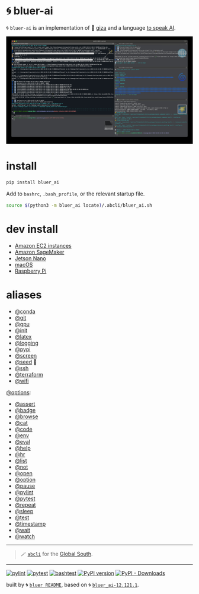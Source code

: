 # 🌀 bluer-ai

🌀 `bluer-ai` is an implementation of 🔻 [giza](https://github.com/kamangir/giza) and a language [to speak AI](https://github.com/kamangir/bluer-south).

![image](https://github.com/kamangir/assets/blob/main/awesome-bash-cli/marquee-2024-10-26.jpg?raw=true)

# install

```bash
pip install bluer_ai
```

Add to `bashrc`, `.bash_profile`, or the relevant startup file.

```bash
source $(python3 -m bluer_ai locate)/.abcli/bluer_ai.sh
```

# dev install

- [Amazon EC2 instances](./bluer_ai/docs/install/ec2.md)
- [Amazon SageMaker](./bluer_ai/docs/install/SageMaker.md)
- [Jetson Nano](./bluer_ai/docs/install/Jetson-Nano.md)
- [macOS](./bluer_ai/docs/install/macOS.md)
- [Raspberry Pi](./bluer_ai/docs/install/RPi.md)


# aliases

- [@conda](./bluer_ai/docs/aliases/conda.md)
- [@git](./bluer_ai/docs/aliases/git.md)
- [@gpu](./bluer_ai/docs/aliases/gpu.md)
- [@init](./bluer_ai/docs/aliases/init.md)
- [@latex](./bluer_ai/docs/aliases/latex.md)
- [@logging](./bluer_ai/docs/aliases/logging.md)
- [@pypi](./bluer_ai/docs/aliases/pypi.md)
- [@screen](./bluer_ai/docs/aliases/screen.md)
- [@seed](./bluer_ai/docs/aliases/seed.md) 🌱
- [@ssh](./bluer_ai/docs/aliases/ssh.md)
- [@terraform](./bluer_ai/docs/aliases/terraform.md)
- [@wifi](./bluer_ai/docs/aliases/wifi.md)

[@options](https://github.com/kamangir/bluer-options):

- [@assert](./bluer_ai/docs/aliases/assert.md)
- [@badge](./bluer_ai/docs/aliases/badge.md)
- [@browse](./bluer_ai/docs/aliases/browse.md)
- [@cat](./bluer_ai/docs/aliases/cat.md)
- [@code](./bluer_ai/docs/aliases/code.md)
- [@env](./bluer_ai/docs/aliases/env.md)
- [@eval](./bluer_ai/docs/aliases/eval.md)
- [@help](./bluer_ai/docs/aliases/help.md)
- [@hr](./bluer_ai/docs/aliases/hr.md)
- [@list](./bluer_ai/docs/aliases/list.md)
- [@not](./bluer_ai/docs/aliases/not.md)
- [@open](./bluer_ai/docs/aliases/open.md)
- [@option](./bluer_ai/docs/aliases/option.md)
- [@pause](./bluer_ai/docs/aliases/pause.md)
- [@pylint](./bluer_ai/docs/aliases/pylint.md)
- [@pytest](./bluer_ai/docs/aliases/pytest.md)
- [@repeat](./bluer_ai/docs/aliases/repeat.md)
- [@sleep](./bluer_ai/docs/aliases/sleep.md)
- [@test](./bluer_ai/docs/aliases/test.md)
- [@timestamp](./bluer_ai/docs/aliases/timestamp.md)
- [@wait](./bluer_ai/docs/aliases/wait.md)
- [@watch](./bluer_ai/docs/aliases/watch.md)

---

> 🪄 [`abcli`](https://github.com/kamangir/awesome-bash-cli) for the [Global South](https://github.com/kamangir/bluer-south).

---


[![pylint](https://github.com/kamangir/bluer-ai/actions/workflows/pylint.yml/badge.svg)](https://github.com/kamangir/bluer-ai/actions/workflows/pylint.yml) [![pytest](https://github.com/kamangir/bluer-ai/actions/workflows/pytest.yml/badge.svg)](https://github.com/kamangir/bluer-ai/actions/workflows/pytest.yml) [![bashtest](https://github.com/kamangir/bluer-ai/actions/workflows/bashtest.yml/badge.svg)](https://github.com/kamangir/bluer-ai/actions/workflows/bashtest.yml) [![PyPI version](https://img.shields.io/pypi/v/bluer_ai.svg)](https://pypi.org/project/bluer_ai/) [![PyPI - Downloads](https://img.shields.io/pypi/dd/bluer_ai)](https://pypistats.org/packages/bluer_ai)

built by 🌀 [`bluer README`](https://github.com/kamangir/bluer-objects/tree/main/bluer_objects/README), based on 🌀 [`bluer_ai-12.121.1`](https://github.com/kamangir/bluer-ai).
